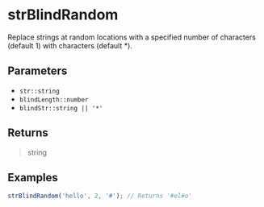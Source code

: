 # strBlindRandom <Lang js />

Replace strings at random locations with a specified number of characters (default 1) with characters (default \*).

## Parameters

- `str::string`
- `blindLength::number`
- `blindStr::string || '*'`

## Returns

> string

## Examples

```javascript
strBlindRandom('hello', 2, '#'); // Returns '#el#o'
```
